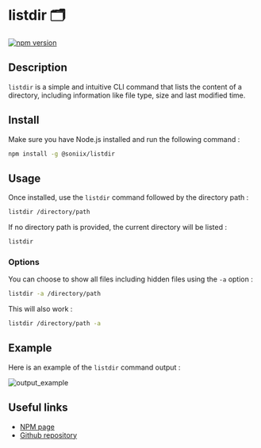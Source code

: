 # listdir 🗂️
[![npm version](https://img.shields.io/npm/v/@soniix/listdir)](https://www.npmjs.com/package/@soniix/listdir)

## Description
``listdir`` is a simple and intuitive CLI command that lists the content of a directory, including information like file type, size and last modified time.

## Install
Make sure you have Node.js installed and run the following command :
```bash
npm install -g @soniix/listdir
```

## Usage
Once installed, use the ``listdir`` command followed by the directory path :
```bash
listdir /directory/path
```
If no directory path is provided, the current directory will be listed :
```bash
listdir
```

### Options

You can choose to show all files including hidden files using the `-a` option :

```bash
listdir -a /directory/path
```

This will also work :

```bash
listdir /directory/path -a
```

## Example
Here is an example of the `listdir` command output :

![output_example](https://raw.githubusercontent.com/soniiix/nodejs-listdir/refs/heads/main/resources/screenshot.png)

## Useful links
- [NPM page](https://www.npmjs.com/package/@soniix/listdir)
- [Github repository](https://github.com/soniiix/nodejs-listdir)